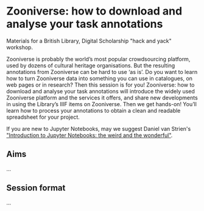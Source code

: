 # Zooniverse: how to download and analyse your task annotations

<!-- TODO: insert DOI -->

Materials for a British Library, Digital Scholarship "hack and yack" workshop.

Zooniverse is probably the world’s most popular crowdsourcing platform, used by dozens of cultural heritage organisations. But the resulting annotations from Zooniverse can be hard to use ‘as is’. Do you want to learn how to turn Zooniverse data into something you can use in catalogues, on web pages or in research? Then this session is for you! Zooniverse: how to download and analyse your task annotations will introduce the widely used Zooniverse platform and the services it offers, and share new developments in using the Library’s IIIF items on Zooniverse. Then we get hands-on! You’ll learn how to process your annotations to obtain a clean and readable spreadsheet for your project.

If you are new to Jupyter Notebooks, may we suggest Daniel van Strien's ["Introduction to Jupyter Notebooks: the weird and the wonderful"](https://github.com/Living-with-machines/Jupyter-Notebooks-The-Weird-and-Wonderful).

## Aims

...

## Session format

...
